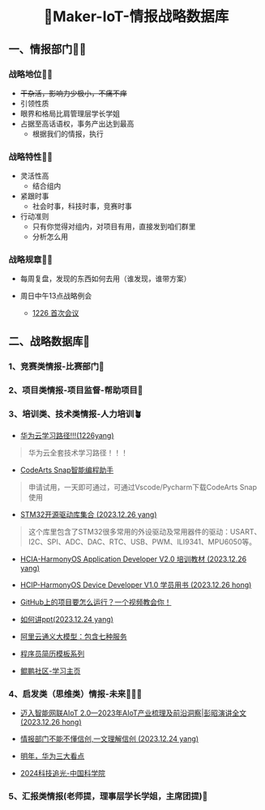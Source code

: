 <h1 align="center" >🎉Maker-IoT-情报战略数据库</h1>

<div align="center">



</div>


##  一、情报部门💌📰

### 战略地位👍🏼

- ~~干杂活，影响力少极小，不痛不痒~~<br>
- 引领性质
- 眼界和格局比肩管理层学长学姐
- 占据至高话语权，事务产出达到最高
  - 根据我们的情报，执行


### 战略特性👍🏼
- 灵活性高
  - 结合组内
- 紧跟时事
  - 社会时事，科技时事，竞赛时事
- 行动准则
  - 只有你觉得对组内，对项目有用，直接发到咱们群里
  - 分析怎么用

### 战略规章👍🏼

- 每周复盘，发现的东西如何去用（谁发现，谁带方案）
- 周日中午13点战略例会

  - [1226 首次会议](./doc/情报部门首次会议.pdf)

## 二、战略数据库🚀

### 1、竞赛类情报-比赛部门🐎

### 2、项目类情报-项目监督-帮助项目📿

### 3、培训类、技术类情报-人力培训🪴

- [华为云学习路径!!!(1226yang)](https://edu.huaweicloud.com/programs)
>华为云全套技术学习路径！！！
- [CodeArts Snap智能编程助手](https://devcloud.cn-north-4.huaweicloud.com/codeartside/home?product=snap#)
>申请试用，一天即可通过，可通过Vscode/Pycharm下载CodeArts Snap使用

- [STM32开源驱动库集合 (2023.12.26 yang)](https://github.com/MaJerle/stm32f429)
>这个库里包含了STM32很多常用的外设驱动及常用器件的驱动：USART、I2C、SPI、ADC、DAC、RTC、USB、PWM、ILI9341、MPU6050等。

- [HCIA-HarmonyOS Application Developer V2.0 培训教材 (2023.12.26 yang)](./doc/HCIA-HarmonyOS%20Application%20Developer%20V2.0%20培训教材.pdf)

- [HCIP-HarmonyOS Device Developer V1.0 学员用书 (2023.12.26 hong)](./doc/HCIP-HarmonyOS%20Device%20Developer%20V1.0%20学员用书.pdf)

- [GitHub上的项目要怎么运行？一个视频教会你！](https://www.bilibili.com/video/BV1VC4y1F7DG/?spm_id_from=333.999.0.0&vd_source=8cd573a48a69b9763371bc6043f0f185)

- [如何讲ppt(2023.12.24 yang)](https://mp.weixin.qq.com/s/9mXpoWhRZT4K_VGpS9xidw)


- [阿里云通义大模型：包含七种服务](https://tongyi.aliyun.com/?spm=5176.28103460.0.0.297c3f99tquhPX)

- [ 程序员简历模板系列](https://github.com/geekcompany/ResumeSample)

- [鲲鹏社区-学习主页](https://www.hikunpeng.com/developer/learn)
### 4、启发类（思维类）情报-未来👨🏻‍🎓

- [迈入智能网联AIoT 2.0—2023年AIoT产业梳理及前沿洞察|彭昭演讲全文 (2023.12.26 hong)](https://mp.weixin.qq.com/s/qsaWOktaV8UIg2YUj56ArA?poc_token=HLCaimWjk8sifLq8rGFzEClosU6J7YrrXh0PCtIt)

- [情报部门不能不懂信创,一文理解信创 (2023.12.24 yang)](https://zhuanlan.zhihu.com/p/148098873)

- [明年，华为三大看点](https://mp.weixin.qq.com/s/JZ_mdoSwT54OWdwQSMriZQ)

- [2024科技追光-中国科学院](https://live.bilibili.com/1928)

### 5、汇报类情报(老师提，理事层学长学姐，主席团提)🤔

